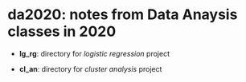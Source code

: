 # da2020: notes from Data Anaysis classes in 2020


  - **lg_rg**: directory for *logistic regression* project 

  - **cl_an**: directory for *cluster analysis* project 
